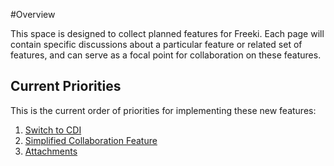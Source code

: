 <!-- Freeki metadata. Do not remove this section!
TITLE: Overview
-->
#Overview

This space is designed to collect planned features for Freeki. Each page will contain specific discussions about a particular feature or related set of features, and can serve as a focal point for collaboration on these features.

## Current Priorities

This is the current order of priorities for implementing these new features:

1. [Switch to CDI](Switch%20to%20CDI#)
2. [Simplified Collaboration Feature](Simplified%20Collaboration%20Feature#)
3. [Attachments](Attachments#)
